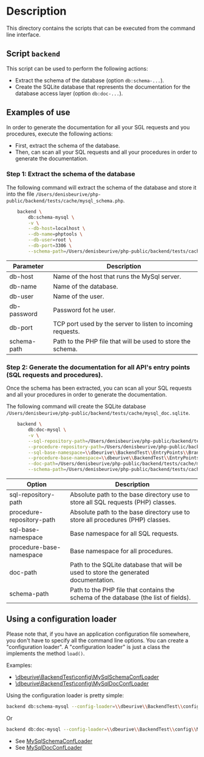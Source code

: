 # Description

This directory contains the scripts that can be executed from the command line interface.

## Script `backend`

This script can be used to perform the following actions:

   * Extract the schema of the database (option `db:schema-...`).
   * Create the SQLite database that represents the documentation for the database access layer (option `db:doc-...`).

## Examples of use

In order to generate the documentation for all your SGL requests and you procedures, execute the following actions:

* First, extract the schema of the database.
* Then, can scan all your SQL requests and all your procedures in order to generate the documentation.

### Step 1: Extract the schema of the database

The following command will extract the schema of the database and store it into the file `/Users/denisbeurive/php-public/backend/tests/cache/mysql_schema.php`.

```sh
    backend \
        db:schema-mysql \
        -v \
        --db-host=localhost \
        --db-name=phptools \
        --db-user=root \
        --db-port=3306 \
        --schema-path=/Users/denisbeurive/php-public/backend/tests/cache/mysql_schema.php
```

| Parameter                 | Description                                                    |
|---------------------------|----------------------------------------------------------------|
| db-host                   | Name of the host that runs the MySql server.                   |
| db-name                   | Name of the database.                                          |
| db-user                   | Name of the user.                                              |
| db-password               | Password fot he user.                                          |
| db-port                   | TCP port used by the server to listen to incoming requests.    |
| schema-path               | Path to the PHP file that will be used to store the schema.    |

### Step 2: Generate the documentation for all API's entry points (SQL requests and procedures).

Once the schema has been extracted, you can scan all your SQL requests and all your procedures in order to generate the documentation.

The following command will create the SQLite database `/Users/denisbeurive/php-public/backend/tests/cache/mysql_doc.sqlite`.

```sh
    backend \
        db:doc-mysql \
        -v \
        --sql-repository-path=/Users/denisbeurive/php-public/backend/tests/EntryPoints/Brands/MySql/Sqls \
        --procedure-repository-path=/Users/denisbeurive/php-public/backend/tests/EntryPoints/Brands/MySql/Procedures \
        --sql-base-namespace=\\dbeurive\\BackendTest\\EntryPoints\\Brands\\MySql\\Sqls \
        --procedure-base-namespace=\\dbeurive\\BackendTest\\EntryPoints\\Brands\\MySql\\Procedures \
        --doc-path=/Users/denisbeurive/php-public/backend/tests/cache/mysql_doc.sqlite \
        --schema-path=/Users/denisbeurive/php-public/backend/tests/cache/mysql_schema.php
```

| Option                    | Description                                                                                   |
|---------------------------|-----------------------------------------------------------------------------------------------|
| sql-repository-path       | Absolute path to the base directory use to store all SQL requests (PHP) classes.              |
| procedure-repository-path | Absolute path to the base directory use to store all procedures (PHP) classes.                |
| sql-base-namespace        | Base namespace for all SQL requests.                                                          |
| procedure-base-namespace  | Base namespace for all procedures.                                                            |
| doc-path                  | Path to the SQLite database that will be used to store the generated documentation.           |
| schema-path               | Path to the PHP file that contains the schema of the database (the list of fields).           |

## Using a configuration loader

Please note that, if you have an application configuration file somewhere, you don't have to specify all the command line options.
You can create a "configuration loader".
A "configuration loader" is just a class the implements the method `load()`.

Examples:

* [\dbeurive\BackendTest\config\MySqlSchemaConfLoader](https://github.com/dbeurive/backend/blob/master/tests/config/MySqlSchemaConfLoader.php)
* [\dbeurive\BackendTest\config\MySqlDocConfLoader](https://github.com/dbeurive/backend/blob/master/tests/config/MySqlDocConfLoader.php)


Using the configuration loader is pretty simple:

```sh
backend db:schema-mysql --config-loader=\\dbeurive\\BackendTest\\config\\MySqlSchemaConfLoader
```

Or

```sh
backend db:doc-mysql --config-loader=\\dbeurive\\BackendTest\\config\\MySqlDocConfLoader
```

* See [MySqlSchemaConfLoader](https://github.com/dbeurive/backend/blob/master/tests/config/MySqlSchemaConfLoader.php) 
* See [MySqlDocConfLoader](https://github.com/dbeurive/backend/blob/master/tests/config/MySqlDocConfLoader.php)

